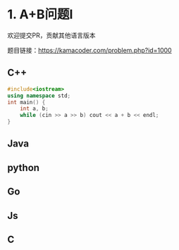 
# 1. A+B问题I 

欢迎提交PR，贡献其他语言版本

题目链接：https://kamacoder.com/problem.php?id=1000 


## C++ 

```CPP 
#include<iostream>
using namespace std;
int main() {
    int a, b;
    while (cin >> a >> b) cout << a + b << endl;
}
```

## Java 

## python 

## Go 

## Js 

## C 

